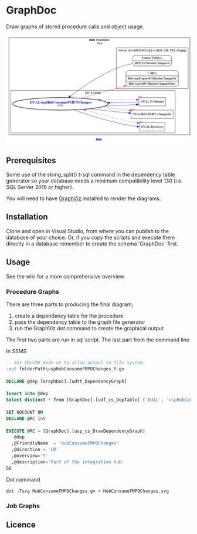 # GraphDoc
Draw graphs of stored procedure calls and object usage.

![GraphDoc](/Hub_Y.png)

## Prerequisites
Some use of the string_split() t-sql command in the dependency table generator so your database needs 
a minimum compatibility level 130 (i.e. SQL Server 2016 or higher).

You will need to have [GraphViz](https://www.graphviz.org) installed to render the diagrams.

## Installation
Clone and open in Visual Studio, from where you can publish to the database of your choice. Or, if you copy the scripts and execute them directly in a database remember to create the schema 'GraphDoc' first.

## Usage
See the wiki for a more comprehensive overview.
### Procedure Graphs
There are three parts to producing the final diagram; 
1. create a dependency table for the procedure
2. pass the dependency table to the graph file generator
3. run the GraphViz *dot* command to create the graphical output

The first two parts are run in sql script. The last part from the command line

In SSMS 
```sql
-- Set SQLCMD mode on to allow output to file system.
:out folderPath\uspHubConsumeFMPOChanges_Y.gv 

DECLARE @dep [GraphDoc].[udtt_DependencyGraph]

Insert into @dep
Select distinct * from [GraphDoc].[udf_cs_DepTable] ('DUAL', 'uspHubConsumeFMPOChanges')

SET NOCOUNT ON
DECLARE @RC int

EXECUTE @RC = [GraphDoc].[usp_cs_DrawDependencyGraph] 
   @dep
  ,@FriendlyName  = 'HubConsumeFMPOChanges'
  ,@direction = 'LR'  
  ,@overview='Y'
  ,@description='Part of the integration hub'
GO
```

Dot command
```
dot -Tsvg HubConsumeFMPOChanges.gv > HubConsumeFMPOChanges.svg
```

### Job Graphs

## Licence
